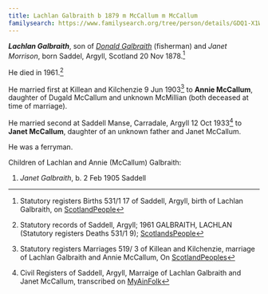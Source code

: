 ```yaml
---
title: Lachlan Galbraith b 1879 m McCallum m McCallum
familysearch: https://www.familysearch.org/tree/person/details/GDQ1-X1W
---
```

***Lachlan Galbraith***, son of *[Donald Galbraith](galbraith-donald-1848-morrison.md)* (fisherman) and *Janet Morrison*, born Saddel, Argyll, Scotland 20 Nov 1878.[^birth]

He died in 1961.[^death]

He married first at Killean and Kilchenzie 9 Jun 1903[^marriage1] to **Annie McCallum**, daughter of Dugald McCallum and unknown McMillian (both deceased at time of marriage).

He married second at Saddell Manse, Carradale, Argyll 12 Oct 1933[^marriage2] to **Janet McCallum**, daughter of an unknown father and Janet McCallum.

He was a ferryman.

Children of Lachlan and Annie (McCallum) Galbraith:

1. *Janet Galbraith*, b. 2 Feb 1905 Saddell

[^birth]: Statutory registers Births 531/1 17 of Saddell, Argyll, birth of Lachlan Galbraith, on [ScotlandPeople](https://www.scotlandspeople.gov.uk/view-image/nrs_stat_births/41469080)

[^death]: Statutory records of Saddell, Argyll; 1961 GALBRAITH, LACHLAN (Statutory registers Deaths 531/1 9); [ScotlandsPeople](https://www.scotlandspeople.gov.uk/view-image/nrs_stat_deaths/11296886)

[^marriage1]: Statutory registers Marriages 519/ 3 of Killean and Kilchenzie, marriage of Lachlan Galbraith and Annie McCallum, On [ScotlandPeoples](https://www.scotlandspeople.gov.uk/view-image/nrs_stat_marriages/2693426)

[^marriage2]: Civil Registers of Saddell, Argyll, Marraige of Lachlan Galbraith and Janet McCallum, transcribed on [MyAinFolk](https://www.myainfolk.ca/records/16042)

[^birth-janet]: Civil Registers of Saddell, Argyll, birth of Janet Galbraith on [MyAinFold](https://www.myainfolk.ca/records/18737)


